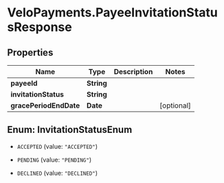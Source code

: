 # VeloPayments.PayeeInvitationStatusResponse

## Properties

Name | Type | Description | Notes
------------ | ------------- | ------------- | -------------
**payeeId** | **String** |  | 
**invitationStatus** | **String** |  | 
**gracePeriodEndDate** | **Date** |  | [optional] 



## Enum: InvitationStatusEnum


* `ACCEPTED` (value: `"ACCEPTED"`)

* `PENDING` (value: `"PENDING"`)

* `DECLINED` (value: `"DECLINED"`)




